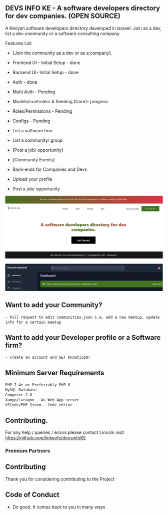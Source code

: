 
##  DEVS INFO KE - A software developers directory for dev companies. (OPEN SOURCE)

A Kenyan software developers directory developed in laravel. 
Join as a dev, list a dev community or a software consulting company

Features List

- [Join the community as a dev or as a company].
- Frontend UI - Initial Setup - done
- Backend UI- Initial Setup - done
- Auth - done
- Multi Auth - Pending
- Models/controlers & Seeding (Core)- progress
- Roles/Permissions - Pending
- Configs - Pending

- List a software firm
- List a community/ group
- [Post a job/ opportunity]
- [Community Events]
- Back-ends for Companies and Devs
- Upload your profile
- Post a job/ opportunity


![Alt text](/public/img//screenshot.GIF) 

![developer communities hub](/public/img//backend-screenshot.GIF) 


## Want to add your Community?

    - Pull request to edit communities.json i.e. add a new meetup, update info for a certain meetup

## Want to add your Developer profile or a Software firm?

    - Create an account and GET Knowticed!


## Minimum Server Requirements

    PHP 7.4+ or Preferrably PHP 8
    MySQL Database
    Composer 2.0
    Xampp/Laragon - As Web App server
    VSCode/PHP Storm - Code editor 


## Contributing.

For any help / queries / errors please contact Lincoln 
visit https://github.com/linkeefe/devsinfoKE


### Premium Partners

<!-- - **[](https://.com/)** -->


## Contributing

Thank you for considering contributing to the Project

## Code of Conduct

   - Do good. It comes back to you in many ways
